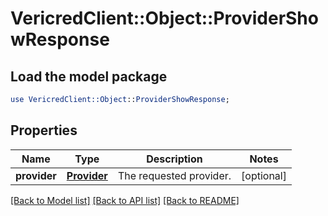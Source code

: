 # VericredClient::Object::ProviderShowResponse

## Load the model package
```perl
use VericredClient::Object::ProviderShowResponse;
```

## Properties
Name | Type | Description | Notes
------------ | ------------- | ------------- | -------------
**provider** | [**Provider**](Provider.md) | The requested provider. | [optional] 

[[Back to Model list]](../README.md#documentation-for-models) [[Back to API list]](../README.md#documentation-for-api-endpoints) [[Back to README]](../README.md)


